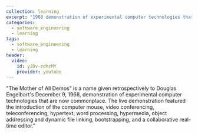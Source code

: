 ```yaml
---
collection: learning
excerpt: "1968 demonstration of experimental computer technologies that are now commonplace"
categories:
  - software_engineering
  - learning
tags:
  - software_engineering
  - learning
header:
  video:
    id: yJDv-zdhzMY
    provider: youtube
---
```

"The Mother of All Demos" is a name given retrospectively to Douglas
Engelbart's December 9, 1968, demonstration of experimental computer
technologies that are now commonplace. The live demonstration featured the introduction of the computer mouse, video conferencing, teleconferencing, hypertext, word processing, hypermedia, object addressing and dynamic file linking, bootstrapping, and a collaborative real-time editor."

